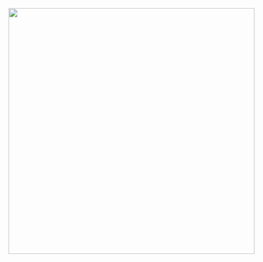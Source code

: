 <div align="center">
<img width="500" src="https://s3.amazonaws.com/shecodesio-production/uploads/files/000/039/122/original/Screen_Shot_2022-06-30_at_2.33.14_PM.png?1656624809" />
</div>



<!--
**weijwang18/weijwang18** is a ✨ _special_ ✨ repository because its `README.md` (this file) appears on your GitHub profile.

Here are some ideas to get you started:

- 🔭 I’m currently working on ...
- 🌱 I’m currently learning ...
- 👯 I’m looking to collaborate on ...
- 🤔 I’m looking for help with ...
- 💬 Ask me about ...
- 📫 How to reach me: ...
- 😄 Pronouns: ...
- ⚡ Fun fact: ...
-->
